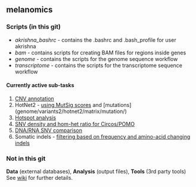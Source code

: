 ## melanomics

### Scripts (in this git)
 * *akrishna_bashrc* - contains the .bashrc and .bash_profile for user akrishna
 * *bam* - contains scripts for creating BAM files for regions inside genes
 * *genome* - contains the scripts for the genome sequence workflow
 * *transcriptome* - contains the scripts for the transcriptome sequence workflow

#### Currently active sub-tasks
1. [CNV annotation](genome/abscnseq/dgv)
2. HotNet2 - [using MutSig scores](genome/variants2/hotnet2/matrix) and [mutations] (genome/variants2/hotnet2/matrix/mutation/)
3. [Hotspot analysis](genome/variants2/hotspot/)
4. [SNV density and hom-het ratio for Circos/POMO](genome/variants2/density/)
5. [DNA/RNA SNV comparison](transcriptome/compare_genome)
6. Somatic indels - [filtering based on frequency and amino-acid changing indels](genome/variants2/filter/VCF/somatic/genes/indels)

### Not in this git
**Data** (external databases), **Analysis** (output files), **Tools** (3rd party tools)
See [wiki](https://github.com/ak352/melanomics/wiki) for further details.
